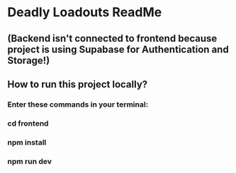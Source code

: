 # Deadly Loadouts ReadMe
## (Backend isn't connected to frontend because project is using Supabase for Authentication and Storage!)

## How to run this project locally?

### Enter these commands in your terminal:
### cd frontend
### npm install
### npm run dev
